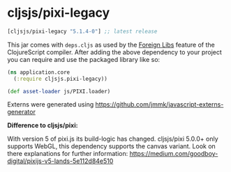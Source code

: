 # cljsjs/pixi-legacy

[](dependency)
```clojure
[cljsjs/pixi-legacy "5.1.4-0"] ;; latest release
```
[](/dependency)

This jar comes with `deps.cljs` as used by the [Foreign Libs][flibs] feature
of the ClojureScript compiler. After adding the above dependency to your project
you can require and use the packaged library like so:

```clojure
(ns application.core
  (:require cljsjs.pixi-legacy))

(def asset-loader js/PIXI.loader)
```

Externs were generated using https://github.com/jmmk/javascript-externs-generator

[flibs]: https://clojurescript.org/reference/packaging-foreign-deps

**Difference to cljsjs/pixi:**

With version 5 of pixi.js its build-logic has changed. cljsjs/pixi 5.0.0+ only supports WebGL, this dependency supports the canvas variant.
Look on there explanations for further information: https://medium.com/goodboy-digital/pixijs-v5-lands-5e112d84e510 